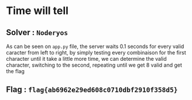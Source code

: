 # Time will tell

## Solver : `Noderyos`

As can be seen on `app.py` file, the server waits 0.1 seconds for every valid caracter from left to right, by simply testing every combinaison for the first character until it take a little more time, we can determine the valid character, switching to the second, repeating until we get 8 valid and get the flag

## Flag : `flag{ab6962e29ed608c0710dbf2910f358d5}`
